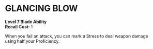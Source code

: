 # GLANCING BLOW

**Level 7 Blade Ability**  
**Recall Cost:** 1

When you fail an attack, you can mark a Stress to deal weapon damage using half your Proficiency.
